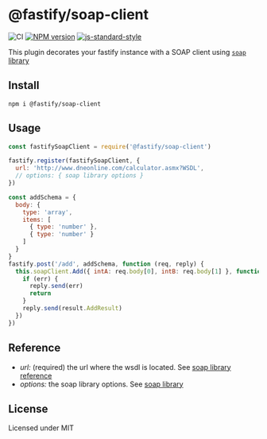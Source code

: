 # @fastify/soap-client

![CI](https://github.com/fastify/fastify-soap-client/workflows/CI/badge.svg)
[![NPM version](https://img.shields.io/npm/v/@fastify/soap-client)](https://www.npmjs.com/package/@fastify/soap-client)
[![js-standard-style](https://img.shields.io/badge/code%20style-standard-brightgreen.svg?style=flat)](http://standardjs.com/)

This plugin decorates your fastify instance with a SOAP client using [`soap` library](https://www.npmjs.com/package/soap)

## Install

```
npm i @fastify/soap-client
```

## Usage

```js
const fastifySoapClient = require('@fastify/soap-client')

fastify.register(fastifySoapClient, {
  url: 'http://www.dneonline.com/calculator.asmx?WSDL',
  // options: { soap library options }
})

const addSchema = {
  body: {
    type: 'array',
    items: [
      { type: 'number' },
      { type: 'number' }
    ]
  }
}
fastify.post('/add', addSchema, function (req, reply) {
  this.soapClient.Add({ intA: req.body[0], intB: req.body[1] }, function (err, result) {
    if (err) {
      reply.send(err)
      return
    }
    reply.send(result.AddResult)
  })
})
```

## Reference

- *url:* (required) the url where the wsdl is located. See [soap library reference](https://www.npmjs.com/package/soap#soapcreateclienturl-options-callback---create-a-new-soap-client-from-a-wsdl-url-also-supports-a-local-filesystem-path)
- *options:* the soap library options. See [soap library](https://www.npmjs.com/package/soap#options)

## License
Licensed under MIT
